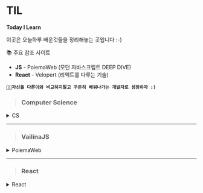# TIL

**Today I Learn**

이곳은 오늘하루 배운것들을 정리해놓는 곳입니다 :-)

📚 주요 참조 사이트

- **JS** - PoiemaWeb (모던 자바스크립트 DEEP DIVE)
- **React** - Velopert (리액트를 다루는 기술)

**`👨‍💻자신을 다른이와 비교하지말고 꾸준히 배워나가는 개발자로 성장하자 :)`**

> ### Computer Science

<details>
<summary>CS</summary>
<div markdown="1">

- #### [💻 OperatingSystem&Network](https://github.com/dunamisyoung/TIL/blob/master/CS/OperatingSystem%26Network.md)

- #### [💻 Scheduler&Process](https://github.com/dunamisyoung/TIL/blob/master/CS/Scheduler%26Process.md)

- #### [🧬 컴퓨터 알고리즘 개요 - 01](https://github.com/dunamisyoung/TIL/blob/master/CS/Computer%20Algorithm01.md)

- #### [🧬 컴퓨터 알고리즘 개요 - 02](https://github.com/dunamisyoung/TIL/blob/master/CS/Computer%20Algorithm02.md)

</details>

---

> ### VailinaJS

<details>
<summary>PoiemaWeb</summary>
<div markdown="2">

- #### [🎈4.변수 Part arrangement](https://github.com/dunamisyoung/TIL/blob/master/ValinaJs/chapter04.md)

- #### [🎈5. 표현식과 문 part arrangement](https://github.com/dunamisyoung/TIL/blob/master/ValinaJs/chapter05.md)

- #### [🎈6. 데이터 타입 part arrangement](https://github.com/dunamisyoung/TIL/blob/master/ValinaJs/chapter06.md)

- #### [🎈7. 연산자 part arrangement](https://github.com/dunamisyoung/TIL/blob/master/ValinaJs/chapter07.md)

- #### [🎈8. 제어문 part arrangement](https://github.com/dunamisyoung/TIL/blob/master/ValinaJs/chapter08.md)

- #### [🎈9. 타입 변환과 단축 평가 part arrangement](https://github.com/dunamisyoung/TIL/blob/master/ValinaJs/chapter09.md)

- #### [🎈10. 객체 리터럴 part arrangement](https://github.com/dunamisyoung/TIL/blob/master/ValinaJs/chapter10.md)

- #### [🎈11. 원시값과 객체의 비교 part arrangement](https://github.com/dunamisyoung/TIL/blob/master/ValinaJs/chapter11.md)

- #### [🎈12. 함수 part arrangement](https://github.com/dunamisyoung/TIL/blob/master/ValinaJs/chapter12.md)

- #### [🎈13. 스코프 part arrangement](https://github.com/dunamisyoung/TIL/blob/master/ValinaJs/chapter13.md)

- #### [🎈14. 전역 변수의 문제점 part arrangement](https://github.com/dunamisyoung/TIL/blob/master/ValinaJs/chapter14.md)

- #### [🎈15. let, const와 블록 레벨 스코프 part arrangement](https://github.com/dunamisyoung/TIL/blob/master/ValinaJs/chapter15.md)

- #### [🎈16. 프로퍼티와 어트리뷰트 part arrangement](https://github.com/dunamisyoung/TIL/blob/master/ValinaJs/chapter16.md)

- #### [🎈17. 생성자 함수에 의한 객체 생성 part arrangement](https://github.com/dunamisyoung/TIL/blob/master/ValinaJs/chapter17.md)

- #### [🎈18. 함수와 일급객체 part arrangement](https://github.com/dunamisyoung/TIL/blob/master/ValinaJs/chapter18.md)

- #### [🎈19. 프로토타입 part arrangement](https://github.com/dunamisyoung/TIL/blob/master/ValinaJs/chapter19.md)

- #### [🎈20. strict mode part arrangement](https://github.com/dunamisyoung/TIL/blob/master/ValinaJs/chapter20.md)

- #### [🎈22. This part arrangement](https://github.com/dunamisyoung/TIL/blob/master/ValinaJs/chapter22.md)

- #### [🎈35. 스프레드 문법 part arrangement](https://github.com/dunamisyoung/TIL/blob/master/ValinaJs/chapter35.md)

- #### [🎈36. 디스트럭처링할당 part arrangement](https://github.com/dunamisyoung/TIL/blob/master/ValinaJs/chapter36.md)

</div>
</details>

---

> ### React

<details>
<summary>React</summary>
<div markdown="3">

- #### [🎨01. JSX소개 part arrangement](https://github.com/dunamisyoung/TIL/blob/master/React/Ref/part01.md)

- #### [🎨02. 엘리먼트 렌더링 part arrangement](https://github.com/dunamisyoung/TIL/blob/master/React/Ref/part02.md)

- #### [🎨03. Components and Props part arrangement](https://github.com/dunamisyoung/TIL/blob/master/React/Ref/part03.md)

<details>
<summary>Modern React With Velopert</summary>
<div markdown="3">

- #### [🎨01. 리액트는 어쩌다가 만들어졌을까](https://github.com/dunamisyoung/TIL/blob/master/React/Modern%20React%20With%20Velopert/Modern%20React%20With%20Velopert01.md)

- #### [🎨02. JSX의 기본 규칙 알아보기](https://github.com/dunamisyoung/TIL/blob/master/React/Modern%20React%20With%20Velopert/Modern%20React%20With%20Velopert02.md)

- #### [🎨03. Props 를 통해 컴포넌트에게 값 전달하기](https://github.com/dunamisyoung/TIL/blob/master/React/Modern%20React%20With%20Velopert/Modern%20React%20With%20Velopert03.md)

- #### [🎨04. 조건부 렌더링](https://github.com/dunamisyoung/TIL/blob/master/React/Modern%20React%20With%20Velopert/Modern%20React%20With%20Velopert04.md)

- #### [🎨05. useState를 통해 컴포넌트에서 바뀌는 값 관리하기](https://github.com/dunamisyoung/TIL/blob/master/React/Modern%20React%20With%20Velopert/Modern%20React%20With%20Velopert05.md)

- #### [🎨06. 리액트에서 input 상태 관리하기](https://github.com/dunamisyoung/TIL/blob/master/React/Modern%20React%20With%20Velopert/Modern%20React%20With%20Velopert06.md)

- #### [🎨07. 여러개의 input 상태 관리하기](https://github.com/dunamisyoung/TIL/blob/master/React/Modern%20React%20With%20Velopert/Modern%20React%20With%20Velopert07.md)

- #### [🎨08. useRef 로 특정 DOM 선택하기](https://github.com/dunamisyoung/TIL/blob/master/React/Modern%20React%20With%20Velopert/Modern%20React%20With%20Velopert08.md)

- #### [🎨09. 배열 렌더링하기](https://github.com/dunamisyoung/TIL/blob/master/React/Modern%20React%20With%20Velopert/Modern%20React%20With%20Velopert09.md)

- #### [🎨10. useRef 로 컴포넌트 안의 변수 만들기](https://github.com/dunamisyoung/TIL/blob/master/React/Modern%20React%20With%20Velopert/Modern%20React%20With%20Velopert10.md)

- #### [🎨11. 배열에 항목 추가하기](https://github.com/dunamisyoung/TIL/blob/master/React/Modern%20React%20With%20Velopert/Modern%20React%20With%20Velopert11.md)

- #### [🎨12. 배열에 항목 제거하기](https://github.com/dunamisyoung/TIL/blob/master/React/Modern%20React%20With%20Velopert/Modern%20React%20With%20Velopert12.md)

- #### [🎨13. 배열에 항목 수정하기](https://github.com/dunamisyoung/TIL/blob/master/React/Modern%20React%20With%20Velopert/Modern%20React%20With%20Velopert13.md)

</div>
</details>

</div>
</details>
